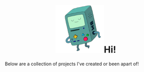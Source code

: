 <h1 align="center"><img src="bmo.gif" width="150px" />Hi!</h1>

Below are a collection of projects I've created or been apart of!
